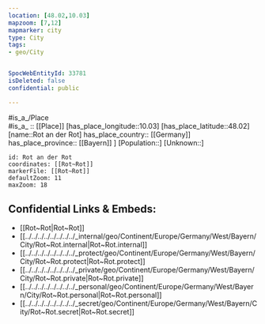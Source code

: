 ```yaml
---
location: [48.02,10.03] 
mapzoom: [7,12] 
mapmarker: city 
type: City
tags:
- geo/City


SpocWebEntityId: 33781
isDeleted: false
confidential: public

---
```

#is_a_/Place  
#is_a_ :: [[Place]] 
[has_place_longitude::10.03] 
[has_place_latitude::48.02] 
[name::Rot an der Rot] 
has_place_country:: [[Germany]]  
has_place_province:: [[Bayern]] ] 
[Population::] 
[Unknown::] 


```leaflet
id: Rot an der Rot
coordinates: [[Rot~Rot]] 
markerFile: [[Rot~Rot]] 
defaultZoom: 11 
maxZoom: 18
```


## Confidential Links & Embeds: 
- [[Rot~Rot|Rot~Rot]] 
- [[../../../../../../../../_internal/geo/Continent/Europe/Germany/West/Bayern/City/Rot~Rot.internal|Rot~Rot.internal]] 
- [[../../../../../../../../_protect/geo/Continent/Europe/Germany/West/Bayern/City/Rot~Rot.protect|Rot~Rot.protect]] 
- [[../../../../../../../../_private/geo/Continent/Europe/Germany/West/Bayern/City/Rot~Rot.private|Rot~Rot.private]] 
- [[../../../../../../../../_personal/geo/Continent/Europe/Germany/West/Bayern/City/Rot~Rot.personal|Rot~Rot.personal]] 
- [[../../../../../../../../_secret/geo/Continent/Europe/Germany/West/Bayern/City/Rot~Rot.secret|Rot~Rot.secret]] 
